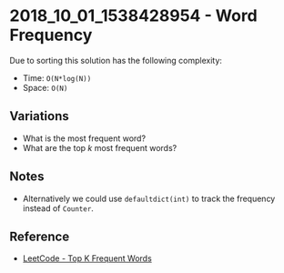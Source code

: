 # 2018_10_01_1538428954 - Word Frequency

Due to sorting this solution has the following complexity:
- Time: `O(N*log(N))` 
- Space: `O(N)`

## Variations
- What is the most frequent word?
- What are the top _k_ most frequent words?

## Notes
- Alternatively we could use `defaultdict(int)` to track the frequency instead of `Counter`.

## Reference
- [LeetCode - Top K Frequent Words](https://leetcode.com/articles/top-k-frequent-words/#)
